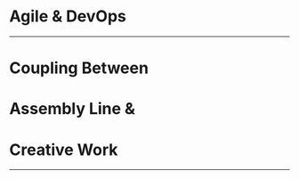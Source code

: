 <!-- .slide: data-background="../img/background/agile.jpg" -->
# Agile & DevOps

---


<!-- .slide: data-background="img/assembly-agile-01.png" data-background-size="contain" -->


<!-- .slide: data-background="img/assembly-agile-02.png" data-background-size="contain" -->


<!-- .slide: data-background="img/assembly-agile-03.png" data-background-size="contain" -->


<!-- .slide: data-background="img/assembly-agile-04.png" data-background-size="contain" -->


<!-- .slide: data-background="img/assembly-agile-05.png" data-background-size="contain" -->


<!-- .slide: data-background="../img/background/agile.jpg" -->
# Coupling Between
# Assembly Line &
# Creative Work

---
